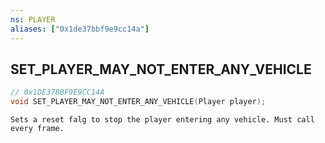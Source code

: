```yaml
---
ns: PLAYER
aliases: ["0x1de37bbf9e9cc14a"]
---
```

## SET_PLAYER_MAY_NOT_ENTER_ANY_VEHICLE

```c
// 0x1DE37BBF9E9CC14A
void SET_PLAYER_MAY_NOT_ENTER_ANY_VEHICLE(Player player);
```

```
Sets a reset falg to stop the player entering any vehicle. Must call every frame.
```
